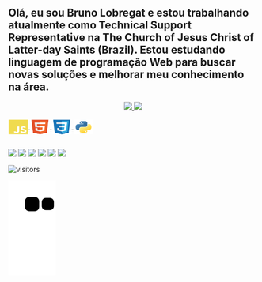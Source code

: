 ## Olá, eu sou Bruno Lobregat e estou trabalhando atualmente como Technical Support Representative na The Church of Jesus Christ of Latter-day Saints (Brazil). Estou estudando linguagem de programação Web para buscar novas soluções e melhorar meu conhecimento na área.
<div align="center">
  <a href="https://github.com/Brulobregat">
  <img height="180em" src="https://github-readme-stats.vercel.app/api?username=Brulobregat&show_icons=true&theme=tokyonight&include_all_commits=true&count_private=true"/>
  <img height="180em" src="https://github-readme-stats.vercel.app/api/top-langs/?username=Brulobregat&layout=compact&langs_count=7&theme=tokyonight"/>
</div>
<div style="display: inline_block"><br>
  <img align="center" alt="Brun-Js" height="30" width="40" src="https://raw.githubusercontent.com/devicons/devicon/master/icons/javascript/javascript-plain.svg">
  
  <!--
  <img align="center" alt="Brun-React" height="30" width="40" src="https://raw.githubusercontent.com/devicons/devicon/master/icons/react/react-original.svg">
  <img align="center" alt="Brun-Ts" height="30" width="40" src="https://raw.githubusercontent.com/devicons/devicon/master/icons/typescript/typescript-plain.svg">
  <img align="center" alt="Brun-Csharp" height="30" width="40" src="https://raw.githubusercontent.com/devicons/devicon/master/icons/csharp/csharp-original.svg">
  -->
  <img align="center" alt="Brun-HTML" height="30" width="40" src="https://raw.githubusercontent.com/devicons/devicon/master/icons/html5/html5-original.svg">
  <img align="center" alt="Brun-CSS" height="30" width="40" src="https://raw.githubusercontent.com/devicons/devicon/master/icons/css3/css3-original.svg">
  <img align="center" alt="Brun-Python" height="30" width="40" src="https://raw.githubusercontent.com/devicons/devicon/master/icons/python/python-original.svg">
  
  <!-- <img align="right" alt="Brun-pic" height="150" style="border-radius:50px;" src="linkdogif"> -->
</div>
  
  ##
 
<div> 
  <a href="https://www.youtube.com/user/BLobregat" target="_blank"><img src="https://img.shields.io/badge/YouTube-FF0000?style=for-the-badge&logo=youtube&logoColor=white" target="_blank"></a>
  <a href="https://instagram.com/blobregat" target="_blank"><img src="https://img.shields.io/badge/-Instagram-%23E4405F?style=for-the-badge&logo=instagram&logoColor=white" target="_blank"></a>
 	<a href="https://www.twitch.tv/labruplay" target="_blank"><img src="https://img.shields.io/badge/Twitch-9146FF?style=for-the-badge&logo=twitch&logoColor=white" target="_blank"></a>
 <a href="https://discord.gg/" target="_blank"><img src="https://img.shields.io/badge/Discord-7289DA?style=for-the-badge&logo=discord&logoColor=white" target="_blank"></a> 
  <a href = "mailto:dienask@gmail.com"><img src="https://img.shields.io/badge/-Gmail-%23333?style=for-the-badge&logo=gmail&logoColor=white" target="_blank"></a>
  <a href="https://www.linkedin.com/in/blobregat/" target="_blank"><img src="https://img.shields.io/badge/-LinkedIn-%230077B5?style=for-the-badge&logo=linkedin&logoColor=white" target="_blank"></a> 
  
  ![visitors](https://visitor-badge.laobi.icu/badge?page_id=brulobregat.visitor-badge&left_text=My%20Page%20Visitors)
  
  ![Snake animation](https://github.com/Brulobregat/Brulobregat/blob/output/github-contribution-grid-snake.svg)
 
</div>
